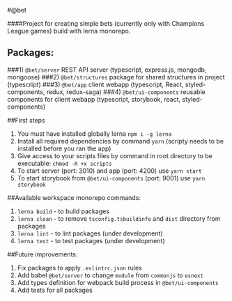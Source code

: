 #@bet

####Project for creating simple bets (currently only with Champions League games) build with lerna monorepo.

## Packages:
###1) `@bet/server`
REST API server (typescript, express.js, mongodb, mongoose)
###2) `@bet/structures` 
package for shared structures in project (typescript)
###3) `@bet/app`
client webapp (typescript, React, styled-components, redux, redux-saga)
###4) `@bet/ui-components` 
reusable components for client webapp (typescript, storybook, react, styled-components)

##First steps
1) You must have installed globally lerna `npm i -g lerna`
2) Install all required dependencies by command `yarn` (scripty needs to be installed before you ran the app)
3) Give access to your scripts files by command in root directory to be executable: `chmod -R +x scripts`
4) To start server (port: 3010) and app (port: 4200) use `yarn start`
5) To start storybook from `@bet/ui-components` (port: 9001)  use `yarn storybook`

##Available workspace monorepo commands:

1) `lerna build` - to build packages
2) `lerna clean` - to remove `tsconfig.tsbuildinfo` and `dist` directory from packages
3) `lerna lint` - to lint packages (under development)
4) `lerna test` - to test packages (under development)


##Future improvements:

1) Fix packages to apply `.eslintrc.json` rules
2) Add babel `@bet/server` to change `module` from `commonjs` to `esnext`
3) Add types definition for webpack build process in `@bet/ui-components`
4) Add tests for all packages

